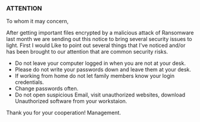 ### ATTENTION ###

To whom it may concern,

  After getting important files encrypted by a malicious attack of Ransomware last month we are sending out this notice to bring several security issues to light. First I would Like to point out several things that I've noticed and/or has been brought to our attention that are common security risks. 
  * Do not leave your computer logged in when you are not at your desk.
  * Please do not write your passwords down and leave them at your desk.
  * If working from home do not let family members know your login credentials.
  * Change passwords often.
  * Do not open suspicious Email, visit unauthorized websites, download Unauthorized software from your workstaion.

  Thank you for your cooperation!
  Management.    